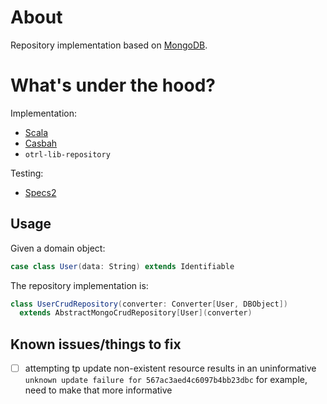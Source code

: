 # About

Repository implementation based on [MongoDB](https://www.mongodb.com/).

# What's under the hood?

Implementation:

- [Scala](http://www.scala-lang.org/)
- [Casbah](https://mongodb.github.io/casbah/)
- `otrl-lib-repository`

Testing:

- [Specs2](https://etorreborre.github.io/specs2/)

## Usage

Given a domain object:

```scala
case class User(data: String) extends Identifiable
```

The repository implementation is:

```scala
class UserCrudRepository(converter: Converter[User, DBObject])
  extends AbstractMongoCrudRepository[User](converter)
```

## Known issues/things to fix

- [ ] attempting tp update non-existent resource results in an uninformative `unknown update failure for 567ac3aed4c6097b4bb23dbc` for example, need to make that more informative
